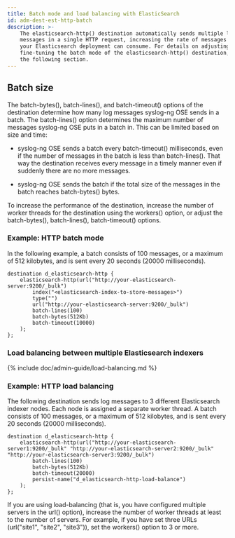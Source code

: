 ```yaml
---
title: Batch mode and load balancing with ElasticSearch
id: adm-dest-est-http-batch
description: >-
    The elasticsearch-http() destination automatically sends multiple log
    messages in a single HTTP request, increasing the rate of messages that
    your Elasticsearch deployment can consume. For details on adjusting and
    fine-tuning the batch mode of the elasticsearch-http() destination, see
    the following section.
---
```


## Batch size

The batch-bytes(), batch-lines(), and batch-timeout() options of the
destination determine how many log messages syslog-ng OSE sends in a
batch. The batch-lines() option determines the maximum number of
messages syslog-ng OSE puts in a batch in. This can be limited based on
size and time:

- syslog-ng OSE sends a batch every batch-timeout() milliseconds, even
    if the number of messages in the batch is less than batch-lines().
    That way the destination receives every message in a timely manner
    even if suddenly there are no more messages.

- syslog-ng OSE sends the batch if the total size of the messages in
    the batch reaches batch-bytes() bytes.

To increase the performance of the destination, increase the number of
worker threads for the destination using the workers() option, or adjust
the batch-bytes(), batch-lines(), batch-timeout() options.

### Example: HTTP batch mode

In the following example, a batch consists of 100 messages, or a maximum
of 512 kilobytes, and is sent every 20 seconds (20000 milliseconds).

```config
destination d_elasticsearch-http {
    elasticsearch-http(url("http://your-elasticsearch-server:9200/_bulk")
        index("<elasticsearch-index-to-store-messages>")
        type("")
        url("http://your-elasticsearch-server:9200/_bulk")
        batch-lines(100)
        batch-bytes(512Kb)
        batch-timeout(10000)
    );
};
```

### Load balancing between multiple Elasticsearch indexers

{% include doc/admin-guide/load-balancing.md %}

### Example: HTTP load balancing

The following destination sends log messages to 3 different
Elasticsearch indexer nodes. Each node is assigned a separate worker
thread. A batch consists of 100 messages, or a maximum of 512 kilobytes,
and is sent every 20 seconds (20000 milliseconds).

```config
destination d_elasticsearch-http {
    elasticsearch-http(url("http://your-elasticsearch-server1:9200/_bulk" "http://your-elasticsearch-server2:9200/_bulk" "http://your-elasticsearch-server3:9200/_bulk")
        batch-lines(100)
        batch-bytes(512Kb)
        batch-timeout(20000)
        persist-name("d_elasticsearch-http-load-balance")
    );
};
```

If you are using load-balancing (that is, you have configured multiple
servers in the url() option), increase the number of worker threads at
least to the number of servers. For example, if you have set three URLs
(url("site1", "site2", "site3")), set the workers() option to 3 or
more.
